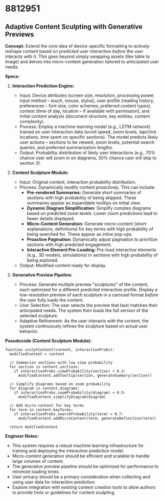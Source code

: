 # 8812951

## Adaptive Content Sculpting with Generative Previews

**Concept:** Extend the core idea of device-specific formatting to *actively* reshape content based on predicted user interaction *before* the user interacts with it. This goes beyond simply swapping assets (like table to image) and delves into micro-content generation tailored to anticipated user needs.

**Specs:**

1.  **Interaction Prediction Engine:**
    *   Input: Device attributes (screen size, resolution, processing power, input method – touch, mouse, stylus), user profile (reading history, preferences – font size, color schemes, preferred content types), context (time of day, location – if available with permission), and initial content analysis (document structure, key entities, content complexity).
    *   Process: Employ a machine learning model (e.g., LSTM network) trained on user interaction data (scroll speed, zoom levels, tap/click locations, time spent on specific sections).  The model predicts likely user actions – sections to be viewed, zoom levels, potential search queries, and preferred summarization lengths.
    *   Output: Probability distribution of likely user interactions (e.g., 70% chance user will zoom in on diagrams, 30% chance user will skip to section 3).

2.  **Content Sculpture Module:**
    *   Input: Original content, interaction probability distribution.
    *   Process:  Dynamically modify content *proactively*. This can include:
        *   **Pre-rendered Summaries:** Generate short summaries of sections with high probability of being skipped.  These summaries appear as expandable tooltips on initial view.
        *   **Dynamic Diagram Simplification:** Simplify complex diagrams based on predicted zoom levels.  Lower zoom predictions lead to fewer details displayed.
        *   **Micro-Content Generation:** Generate micro-content (short explanations, definitions) for key terms with high probability of being searched for.  These appear as inline pop-ups.
        *   **Proactive Pagination:** Dynamically adjust pagination to prioritize sections with high predicted engagement.
        *   **Interactive Element Pre-Loading:** Pre-load interactive elements (e.g., 3D models, simulations) in sections with high probability of being explored.
    *   Output: Modified content ready for display.

3.  **Generative Preview Pipeline:**
    *   Process: Generate multiple preview "sculptures" of the content, each optimized for a different predicted interaction profile.  Display a low-resolution preview of each sculpture in a carousel format *before* the user fully loads the content.
    *   User Selection:  The user selects the preview that best matches their anticipated needs.  The system then loads the full version of the selected sculpture.
    *   Adaptive Refinement:  As the user interacts with the content, the system continuously refines the sculpture based on actual user behavior.

**Pseudocode (Content Sculpture Module):**

```
function sculptContent(content, interactionProbs):
  modifiedContent = content

  // Summarize sections with low view probability
  for section in content.sections:
    if interactionProbs.viewProbability(section) < 0.3:
      modifiedContent.addTooltip(section, generateSummary(section))

  // Simplify diagrams based on zoom probability
  for diagram in content.diagrams:
    if interactionProbs.zoomProbability(diagram) < 0.5:
      modifiedContent.simplifyDiagram(diagram)

  // Add micro-content for key terms
  for term in content.keyTerms:
    if interactionProbs.searchProbability(term) > 0.7:
      modifiedContent.addMicroContent(term, generateDefinition(term))

  return modifiedContent
```

**Engineer Notes:**

*   This system requires a robust machine learning infrastructure for training and deploying the interaction prediction model.
*   Micro-content generation should be efficient and scalable to handle large volumes of content.
*   The generative preview pipeline should be optimized for performance to minimize loading times.
*   User privacy should be a primary consideration when collecting and using user data for interaction prediction.
*   Explore integration with existing content creation tools to allow authors to provide hints or guidelines for content sculpting.